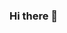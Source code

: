 ### Hi there 👋

<!--
**dmoralesl/dmoralesl** is a ✨ _special_ ✨ repository because its `README.md` (this file) appears on your GitHub profile.

Here are some ideas to get you started:

- 🔭 I’m currently working on Data Process Specialist at ODEC (Spain)
- 🌱 I’m currently learning Python in deeper way.
- 👯 I’m looking to collaborate on any project that helps to grow my career.
- 💬 Ask me about data process, Python, R, or personal facts.
- 📫 How to reach me: dmorales474@gmail.com
- 😄 Pronouns: David, Mori
- ⚡ Fun fact: I'm doing this w/o getting any public repository. 
-->
